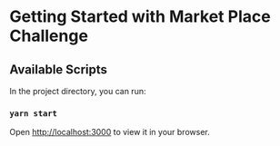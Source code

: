 # Getting Started with Market Place Challenge

## Available Scripts

In the project directory, you can run:

### `yarn start`

Open [http://localhost:3000](http://localhost:3000) to view it in your browser.
